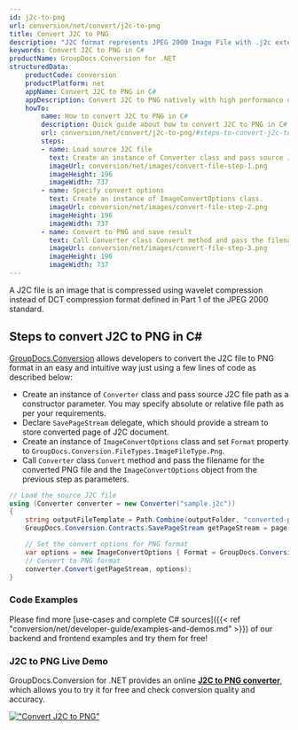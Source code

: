 ```yaml
---
id: j2c-to-png
url: conversion/net/convert/j2c-to-png
title: Convert J2C to PNG
description: "J2C format represents JPEG 2000 Image File with .j2c extension. Learn how to convert J2C to PNG file programmatically in C# language using GroupDocs.Conversion for .NET library."
keywords: Convert J2C to PNG in C#
productName: GroupDocs.Conversion for .NET
structuredData:
    productCode: conversion
    productPlatform: net
    appName: Convert J2C to PNG in C#
    appDescription: Convert J2C to PNG natively with high performance using C# language and server side GroupDocs.Conversion for .NET APIs, without the use of any software like Microsoft or Open Office.
    howTo:
        name: How to convert J2C to PNG in C# 
        description: Quick guide about how to convert J2C to PNG in C# with high performance and accuracy.
        url: conversion/net/convert/j2c-to-png/#steps-to-convert-j2c-to-png-in-c
        steps:
        - name: Load source J2C file 
          text: Create an instance of Converter class and pass source J2C file path as a constructor parameter. You may specify absolute or relative file path as per your requirements. 
          imageUrl: conversion/net/images/convert-file-step-1.png
          imageHeight: 196
          imageWidth: 737
        - name: Specify convert options 
          text: Create an instance of ImageConvertOptions class.
          imageUrl: conversion/net/images/convert-file-step-2.png
          imageHeight: 196
          imageWidth: 737
        - name: Convert to PNG and save result 
          text: Call Converter class Convert method and pass the filename for the converted HTML file and the ImageConvertOptions object from the previous step as parameters.
          imageUrl: conversion/net/images/convert-file-step-3.png
          imageHeight: 196
          imageWidth: 737
---
```


A J2C file is an image that is compressed using wavelet compression instead of DCT compression format defined in Part 1 of the JPEG 2000 standard.

## Steps to convert J2C to PNG in C#

[GroupDocs.Conversion](https://products.groupdocs.com/conversion/net) allows developers to convert the J2C file to PNG format in an easy and intuitive way just using a few lines of code as described below:

* Create an instance of `Converter` class and pass source J2C file path as a constructor parameter. You may specify absolute or relative file path as per your requirements. 
* Declare `SavePageStream` delegate, which should provide a stream to store converted page of J2C document.
* Create an instance of `ImageConvertOptions` class and set `Format` property to `GroupDocs.Conversion.FileTypes.ImageFileType.Png`.
* Call `Converter` class `Convert` method and pass the filename for the converted PNG file and the `ImageConvertOptions` object from the previous step as parameters.

```csharp
// Load the source J2C file
using (Converter converter = new Converter("sample.j2c"))
{
    string outputFileTemplate = Path.Combine(outputFolder, "converted-page-{0}.png");
    GroupDocs.Conversion.Contracts.SavePageStream getPageStream = page => new FileStream(string.Format(outputFileTemplate, page), FileMode.Create);

    // Set the convert options for PNG format
    var options = new ImageConvertOptions { Format = GroupDocs.Conversion.FileTypes.ImageFileType.Png };   
    // Convert to PNG format
    converter.Convert(getPageStream, options);
}
```

### Code Examples

Please find more [use-cases and complete C# sources]({{< ref "conversion/net/developer-guide/examples-and-demos.md" >}}) of our backend and frontend examples and try them for free!

### J2C to PNG Live Demo

GroupDocs.Conversion for .NET provides an online [**J2C to PNG converter**](https://products.groupdocs.app/conversion/j2c-to-png), which allows you to try it for free and check conversion quality and accuracy.

[!["Convert J2C to PNG"](conversion/net/images/convert-to-png/convert-j2c-to-png.png)](https://products.groupdocs.app/conversion/j2c-to-png)